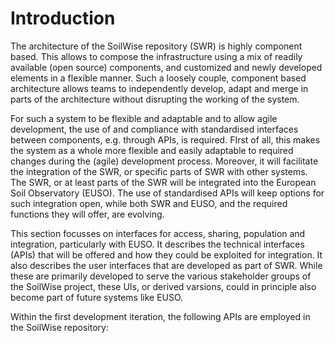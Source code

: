 # Introduction

The architecture of the SoilWise repository (SWR) is highly component based. This allows to compose the infrastructure using a mix of readily available (open source) components, and customized and newly developed elements in a flexible manner. Such a loosely couple, component based architecture allows teams to independently develop, adapt and merge in parts of the architecture without disrupting the working of the system. 

For such a system to be flexible and adaptable and to allow agile development, the use of and compliance with standardised interfaces between components, e.g. through APIs, is required. FIrst of all, this makes the system as a whole more flexible and easily adaptable to required changes during the (agile) development process. Moreover, it will facilitate the integration of the SWR, or specific parts of SWR with other systems. The SWR, or at least parts of the SWR will be integrated into the European Soil Observatory (EUSO). The use of standardised APIs will keep options for such integration open, while both SWR and EUSO, and the required functions they will offer, are evolving.

This section focusses on interfaces for access, sharing, population and integration, particularly with EUSO. It describes the technical interfaces (APIs) that will be offered and how they could be exploited for integration. It also describes the user interfaces that are developed as part of SWR. While these are primarily developed to serve the various stakeholder groups of the SoilWise project, these UIs, or derived varsions, could in principle also become part of future systems like EUSO.

Within the first development iteration, the following APIs are employed in the SoilWise repository:
